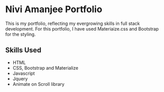 # Nivi Amanjee Portfolio 

This is my portfolio, reflecting my evergrowing skills in full stack development. For this portfolio, I have used Materiaize.css and Bootstrap for the styling. 

## Skills Used 
* HTML 
* CSS, Bootstrap and Materialize
* Javascript 
* Jquery 
* Animate on Scroll library 

